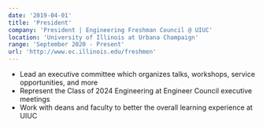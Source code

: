 ```yaml
---
date: '2019-04-01'
title: 'President'
company: 'President | Engineering Freshman Council @ UIUC'
location: 'University of Illinois at Urbana Champaign'
range: 'September 2020 - Present'
url: 'http://www.ec.illinois.edu/freshmen'
---
```


- Lead an executive committee which organizes talks, workshops, service opportunities, and more
- Represent the Class of 2024 Engineering at Engineer Council executive meetings
- Work with deans and faculty to better the overall learning experience at UIUC
